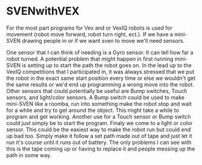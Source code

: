 # SVENwithVEX

For the most part programs for Vex and or VexIQ robots is used for movement (robot move forward, robot turn right, ect.). If we have a mini-SVEN drawing people in or if we want sven to move we'll need sensors. 

One sensor that I can think of needing is a Gyro sensor. It can tell how far a robot turned. A potential problem that might happen in first running mini-SVEN is setting up to start the path the robot goes on. In the lead up to the VexIQ competitions that I participated in, it was always stressed that we put the robot in the exact same start position every time or else we wouldn't get the same results or we'd end up programming a wrong move into the robot. Other sensors that could potentially be useful are Bump switches, Touch sensors, and light/color sensors. A Bump switch could be used to make mini-SVEN like a roomba, run into something make the robot stop and wait for a while and try to get around the object. This might take a while to program and get working. Another use for a Touch sensor or Bump switch could just simply be to start the program. Finaly we come to a light or color sensor. This could be the easiest way to make the robot run but could end up bad too. Simply make it follow a set path made out of tape and just let it run it's course until it runs out of battery. The only problems I can see with this is the tape coming up or having to replace it and people messing up the path in some way.
